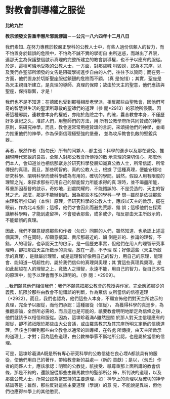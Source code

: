 # 對教會訓導權之服從


**比約九世**

**教宗頒發文告重申懲斥邪說謬論－－公元一八六四年十二月八日**





我們素知…在努力專務於較嚴正學科的公教人士中，有些人過份信賴人的智力，而不怕置身於錯誤的危險中，不怕為不誠不實的學術自
由所迷惑，而越出了界限，連那天主為保護整個啟示真理的完整所建立的教會訓導權，也不予以應有的服從。於是，這種可憐地受欺的公教人士，一方面，對那些喊
叫毀謗，認為本宗座，以及我們各聖部所頒發的文告是阻礙學術進步自由的人們，往往予以贊同；而在另一方面，他們置身於切斷聖座服從鎖鏈的危險而不顧，（真
是惋惜）；其實，聖座是為天主親自所建立，是真理的導師、真理的保障；故由於天主的聖意，他們應該與聖座，保持聯繫，才是！

我們也不是不知道：在德國也受到那種相反老學派，相反那些由聖教會，因他們可奇的智慧與生活的聖潔所尊敬的聖師們的道理〔參
閱*2913〕的邪說所侵襲。因著這種邪說，連教會本身的權威，亦陷於危險之中。的確，曩昔教會本身，不僅歷好多世紀之久，准許人們，用聖師們的方法，用
所有公教學府所共同贊成的神聖原則，來研究神學，而且，教會還常常用極贊頌的言詞，來頌揚他們的神學，並竭力推重他們的神學，作為保衛信理極堅強的堡壘，
並為攻斥教會仇敵的堅銳兵器…

再者，既然作者（指勿氏）所有的同夥人…都主張：科學的進步以及那在避免、推翻現時代邪說的良策，全賴人對那公教會所傳授的啟
示真理的深切信心，那麼他們本人，會知道並也相信那獻身於研究科學發展知識真公教人士，所常信認、所常傳授的真理。而且，那些明智的、真的公教人士，根據
了這種真理，便能安穩地研究科學、闡明科學而使科學成為有用的，確切的學問。誠然，假設人用有限度的理智之光，來探求那些可用自己的智能智力所能求得的真
理時，並不竭盡所能，尊重那因基督的啟示，奇妙地，到處閃耀的、不能錯誤的、不是受造的、天主的智慧之光，那麼，那是不能辦到的。因為那些本性的學科—學
問—雖然是依據那些由理智所推知的（本性）原理，但研究科學的公教人士，應該以天主的啟示，擺在眼前，作為北斗指針；這樣，他們才會因此而避免荒謬、錯
誤；這樣他們在探索講解科學時，才能到處留神，不會發表那些，或多或少，相反那由天主所啟示的，不能錯誤的真理。

因此，我們不願意疑惑那些和作者（勿氏）同夥的人們，雖然知道、也承認上述這個真理，但在同時，卻願意擯棄、責斥那最近的、顛
倒是非的、推論的理智。不錯，人的理智，也承認天主的啟示，是一個歷史事實，但他們在用人的理智研究事理時，卻把那由天主所啟示的真理，放在一邊，不予理
睬；好像這些（天主所啟示的真理），是隸屬於理智，或是這理智好像用自己的智力，用自己的原理，能理會、能知道一切超性的，屬於我們信仰的真理與奧理；其
實這些真理與奧理，是如此超越在人的理智之上，竟致人之理智，永遠不能，用自己的智力，從自己本性的原理中，能予以理會而予以證明的。〔參
閱：*2909〕。

…我們願意他們相信我們：我們不願意把那公教會的教授與作家，完全應該服從的義務，祇限於那些由教會不能錯誤的判斷，作為眾信
友所當信的信德道理〔*2922〕。而且，我們也認為，他們這些人本身，不願宣佈他們對天主所啟示的真理，完全予以服從，而他們承認：這種服從（信從），
為獲得科學的真進步，為推翻謬論，全然所必需的，而且這也是可能的，祇要教會明明地斷定為信條之後，他們就該予以相信和服從。因為，這堜畛羲滿A雖然是關
於那人對天主信理應有的服從，卻不該祇限於那些由大公會議，或由羅馬教宗及其宗座所明文定斷的信德道理，但該也伸展到那些由全教會以通常的訓導權，在各處
所傳授，由天主所啟示的道理上，才對；因為這些道理，由公教神學家不斷地所公認，也是屬於當信的信理。

可是，這堜畛羲滿A既是所有專心研究科學的公教信徒在良心堙A都該具有的服從，使他們用自己的著作，帶給教會新的益處—（新的
貢獻）；是以，（勿氏）作者的同夥人士，應該承認：明智的公教徒，祇接受、祇尊重那上面所講的教會信條，那是不夠的，還該服從那些由羅馬教宗的聖部所公
佈，所判決的道理，以及那些公教人士，所常公認為當堅持的主要道理，如：神學上的真理以及確切的神學結論等是；雖然，那些反對這些主要道理（學說）的意
見，不能說是異端，但他們也應得神學上的其他懲罰。

